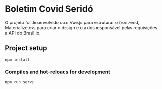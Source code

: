 # Boletim Covid Seridó
O projeto foi desenvolvido com Vue.js para estruturar o front-end, Materialize.css 
para criar o design e o axios responsável pelas requisições a API do Brasil.io.

## Project setup
```
npm install
```

### Compiles and hot-reloads for development
```
npm run serve
```
